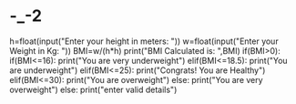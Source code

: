 # -_-2
h=float(input("Enter your height in meters: ")) w=float(input("Enter your Weight in Kg: ")) BMI=w/(h*h) print("BMI Calculated is: ",BMI) if(BMI>0): 	if(BMI<=16): 		print("You are very underweight") 	elif(BMI<=18.5): 		print("You are underweight") 	elif(BMI<=25): 		print("Congrats! You are Healthy") 	elif(BMI<=30): 		print("You are overweight") 	else: print("You are very overweight") else: print("enter valid details")
